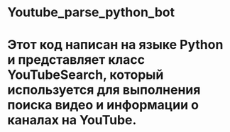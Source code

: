 # Youtube_parse_python_bot

# Этот код написан на языке Python и представляет класс YouTubeSearch, который используется для выполнения поиска видео и информации о каналах на YouTube.
